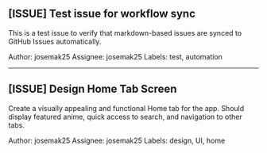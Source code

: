 ## [ISSUE] Test issue for workflow sync

This is a test issue to verify that markdown-based issues are synced to GitHub Issues automatically.

Author: josemak25
Assignee: josemak25
Labels: test, automation

---

## [ISSUE] Design Home Tab Screen

Create a visually appealing and functional Home tab for the app. Should display featured anime, quick access to search, and navigation to other tabs.

Author: josemak25
Assignee: josemak25
Labels: design, UI, home
